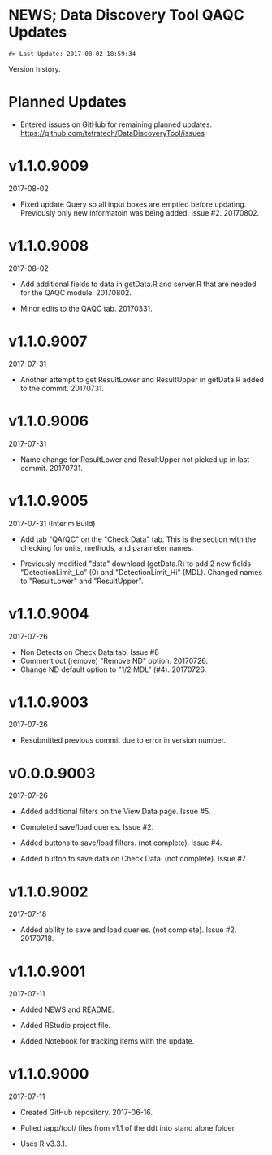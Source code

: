 NEWS; Data Discovery Tool QAQC Updates
================

<!-- NEWS.md is generated from NEWS.Rmd. Please edit that file -->
    #> Last Update: 2017-08-02 18:59:34

Version history.

Planned Updates
===============

-   Entered issues on GitHub for remaining planned updates. <https://github.com/tetratech/DataDiscoveryTool/issues>

v1.1.0.9009
===========

2017-08-02

-   Fixed update Query so all input boxes are emptied before updating.
    Previously only new informatoin was being added. Issue \#2. 20170802.

v1.1.0.9008
===========

2017-08-02

-   Add additional fields to data in getData.R and server.R that are needed for the QAQC module. 20170802.

-   Minor edits to the QAQC tab. 20170331.

v1.1.0.9007
===========

2017-07-31

-   Another attempt to get ResultLower and ResultUpper in getData.R added to the commit. 20170731.

v1.1.0.9006
===========

2017-07-31

-   Name change for ResultLower and ResultUpper not picked up in last commit. 20170731.

v1.1.0.9005
===========

2017-07-31 (Interim Build)

-   Add tab "QA/QC" on the "Check Data" tab.
    This is the section with the checking for units, methods, and parameter names.

-   Previously modified "data" download (getData.R) to add 2 new fields "DetectionLimit\_Lo" (0) and "DetectionLimit\_Hi" (MDL). Changed names to "ResultLower" and "ResultUpper".

v1.1.0.9004
===========

2017-07-26

-   Non Detects on Check Data tab. Issue \#8
-   Comment out (remove) "Remove ND" option. 20170726.
-   Change ND default option to "1/2 MDL" (\#4). 20170726.

v1.1.0.9003
===========

2017-07-26

-   Resubmitted previous commit due to error in version number.

v0.0.0.9003
===========

2017-07-26

-   Added additional filters on the View Data page. Issue \#5.

-   Completed save/load queries. Issue \#2.

-   Added buttons to save/load filters. (not complete). Issue \#4.

-   Added button to save data on Check Data. (not complete). Issue \#7

v1.1.0.9002
===========

2017-07-18

-   Added ability to save and load queries. (not complete). Issue \#2. 20170718.

v1.1.0.9001
===========

2017-07-11

-   Added NEWS and README.

-   Added RStudio project file.

-   Added Notebook for tracking items with the update.

v1.1.0.9000
===========

2017-07-11

-   Created GitHub repository. 2017-06-16.

-   Pulled /app/tool/ files from v1.1 of the ddt into stand alone folder.

-   Uses R v3.3.1.
